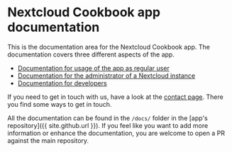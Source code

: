 # Nextcloud Cookbook app documentation

This is the documentation area for the Nextcloud Cookbook app.
The documentation covers three different aspects of the app.

- [Documentation for usage of the app as regular user](user/)
- [Documentation for the administrator of a Nextcloud instance](admin/)
- [Documentation for developers](dev/)

If you need to get in touch with us, have a look at the [contact page](contact).
There you find some ways to get in touch.

All the documentation can be found in the `/docs/` folder in the [app's repository]({{ site.github.url }}).
If you feel like you want to add more information or enhance the documentation, you are welcome to open a PR against the main repository.
